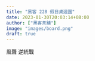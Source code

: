 ```yaml
---
title: "黑客 228 假日桌遊團"
date: 2023-01-30T20:03:14+08:00
author: ["黑客茶舖"]
image: "images/board.png"
draft: true
---
```


風聲
逆統戰